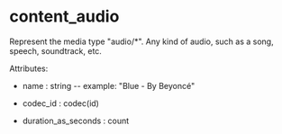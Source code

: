 # content_audio

Represent the media type "audio/*". Any kind of audio, such as a song, speech, soundtrack, etc.

Attributes:

* name : string -- example: "Blue - By Beyoncé"

* codec_id : codec(id)

* duration_as_seconds : count
